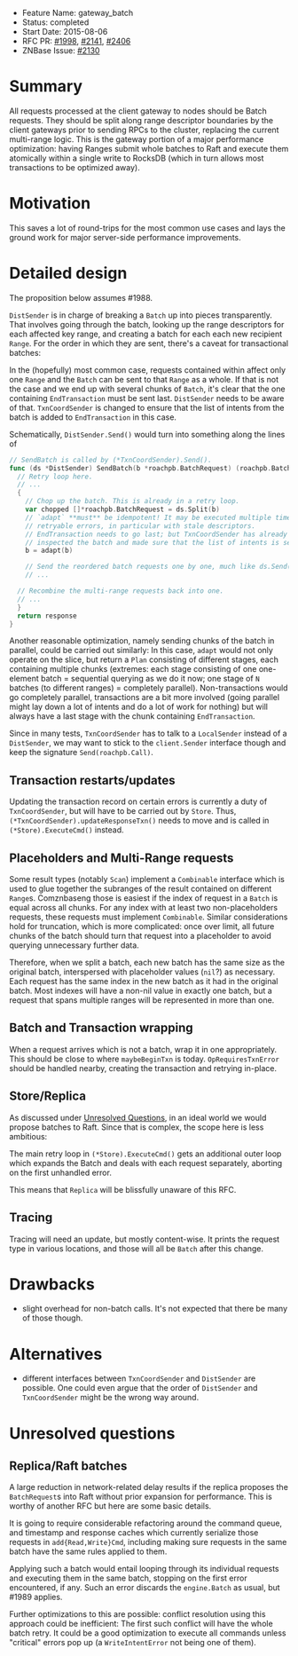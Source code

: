 - Feature Name: gateway_batch
- Status: completed
- Start Date: 2015-08-06
- RFC PR: [#1998](https://github.com/znbasedb/znbase/pull/1998),
          [#2141](https://github.com/znbasedb/znbase/pull/2141),
          [#2406](https://github.com/znbasedb/znbase/pull/2406)
- ZNBase Issue: [#2130](https://github.com/znbasedb/znbase/issues/2130)

# Summary

All requests processed at the client gateway to nodes should be Batch requests.
They should be split along range descriptor boundaries by the client gateways
prior to sending RPCs to the cluster, replacing the current multi-range logic.
This is the gateway portion of a major performance optimization: having Ranges
submit whole batches to Raft and execute them atomically within a single write
to RocksDB (which in turn allows most transactions to be optimized away).

# Motivation

This saves a lot of round-trips for the most common use cases and lays the
ground work for major server-side performance improvements.

# Detailed design

The proposition below assumes #1988.

`DistSender` is in charge of breaking a `Batch` up into pieces transparently.
That involves going through the batch, looking up the range descriptors for
each affected key range, and creating a batch for each each new recipient
`Range`. For the order in which they are sent, there's a caveat for
transactional batches:

In the (hopefully) most common case, requests contained within affect only one
`Range` and the `Batch` can be sent to that `Range` as a whole. If that is not
the case and we end up with several chunks of `Batch`, it's clear that the one
containing `EndTransaction` must be sent last. `DistSender` needs to be aware
of that. `TxnCoordSender` is changed to ensure that the list of intents from
the batch is added to `EndTransaction` in this case.

Schematically, `DistSender.Send()` would turn into something along the lines of
```go
// SendBatch is called by (*TxnCoordSender).Send().
func (ds *DistSender) SendBatch(b *roachpb.BatchRequest) (roachpb.BatchResponse, error) {
  // Retry loop here.
  // ...
  {
    // Chop up the batch. This is already in a retry loop.
    var chopped []*roachpb.BatchRequest = ds.Split(b)
    // `adapt` **must** be idempotent! It may be executed multiple times on
    // retryable errors, in particular with stale descriptors.
    // EndTransaction needs to go last; but TxnCoordSender has already
    // inspected the batch and made sure that the list of intents is set.
    b = adapt(b)

    // Send the reordered batch requests one by one, much like ds.Send()
    // ...

  // Recombine the multi-range requests back into one.
  // ...
  }
  return response
}
```

Another reasonable optimization, namely sending chunks of the batch in
parallel, could be carried out similarly: In this case, `adapt` would not only
operate on the slice, but return a `Plan` consisting of different stages, each
containing multiple chunks (extremes: each stage consisting of one one-element
batch = sequential querying as we do it now; one stage of `N` batches (to
different ranges) = completely parallel). Non-transactions would go completely
parallel, transactions are a bit more involved (going parallel might lay down a
lot of intents and do a lot of work for nothing) but will always have a last
stage with the chunk containing `EndTransaction`.

Since in many tests, `TxnCoordSender` has to talk to a `LocalSender` instead
of a `DistSender`, we may want to stick to the `client.Sender` interface though
and keep the signature `Send(roachpb.Call)`.

## Transaction restarts/updates

Updating the transaction record on certain errors is currently a duty of
`TxnCoordSender`, but will have to be carried out by `Store`. Thus,
`(*TxnCoordSender).updateResponseTxn()` needs to move and is called in
`(*Store).ExecuteCmd()` instead.

## Placeholders and Multi-Range requests

Some result types (notably `Scan`) implement a `Combinable` interface which
is used to glue together the subranges of the result contained on different
`Range`s. Comznbaseng those is easiest if the index of request in a `Batch` is
equal across all chunks. For any index with at least two non-placeholders requests,
these requests must implement `Combinable`. Similar considerations hold for
truncation, which is more complicated: once over limit, all future chunks of
the batch should turn that request into a placeholder to avoid querying
unnecessary further data.

Therefore, when we split a batch, each new batch has the same size as the
original batch, interspersed with placeholder values (`nil`?) as necessary. Each
request has the same index in the new batch as it had in the original batch.
Most indexes will have a non-nil value in exactly one batch, but a request that
spans multiple ranges will be represented in more than one.

## Batch and Transaction wrapping

When a request arrives which is not a batch, wrap it in one appropriately. This
should be close to where `maybeBeginTxn` is today. `OpRequiresTxnError` should
be handled nearby, creating the transaction and retrying in-place.

## Store/Replica

As discussed under [Unresolved Questions](#unresolved-questions), in an ideal
world we would propose batches to Raft. Since that is complex, the scope here
is less ambitious:

The main retry loop in `(*Store).ExecuteCmd()` gets an additional outer loop
which expands the Batch and deals with each request separately, aborting on
the first unhandled error.

This means that `Replica` will be blissfully unaware of this RFC.

## Tracing

Tracing will need an update, but mostly content-wise. It prints the request
type in various locations, and those will all be `Batch` after this change.

# Drawbacks

* slight overhead for non-batch calls. It's not expected that there be many of those though.

# Alternatives

* different interfaces between `TxnCoordSender` and `DistSender` are possible. One could even argue that the order of `DistSender` and `TxnCoordSender` might be the wrong way around.

# Unresolved questions

## Replica/Raft batches

A large reduction in network-related delay results if the replica proposes the
`BatchRequest`s into Raft without prior expansion for performance. This is
worthy of another RFC but here are some basic details.

It is going to require considerable refactoring around the command queue, and
timestamp and response caches which currently serialize those requests in
`add{Read,Write}Cmd`, including making sure requests in the same batch have the
same rules applied to them.

Applying such a batch would entail looping through its individual requests and
executing them in the same batch, stopping on the first error encountered, if
any. Such an error discards the `engine.Batch` as usual, but #1989 applies.

Further optimizations to this are possible: conflict resolution using this
approach could be inefficient: The first such conflict will have the whole batch
retry. It could be a good optimization to execute all commands unless "critical"
errors pop up (a `WriteIntentError` not being one of them).
